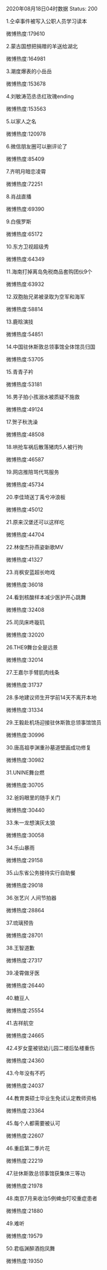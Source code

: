 2020年08月18日04时数据
Status: 200

1.仝卓事件被写入公职人员学习读本

微博热度:179610

2.蒙古国想把捐赠的羊送给湖北

微博热度:164981

3.潮度爆表的小岳岳

微博热度:153678

4.刘敏涛范丞丞红玫瑰ending

微博热度:153563

5.以家人之名

微博热度:120978

6.微信朋友圈可以删评论了

微博热度:85409

7.齐明月暗恋凌霄

微博热度:72251

8.肖战直播

微博热度:69390

9.白俄罗斯

微博热度:65172

10.东方卫视超级秀

微博热度:64349

11.海南打掉离岛免税商品套购团伙9个

微博热度:63932

12.双胞胎兄弟被录取为空军和海军

微博热度:58814

13.鹿晗演技

微博热度:54851

14.中国驻休斯敦总领事馆全体馆员归国

微博热度:53705

15.青青子衿

微博热度:53181

16.男子拍小孩溺水被质疑不施救

微博热度:49124

17.贺子秋洗澡

微博热度:48508

18.哄抢车祸后散落猪肉5人被行拘

微博热度:46587

19.网店推陪骂代骂服务

微博热度:45734

20.李佳琦送丁禹兮冲浪板

微博热度:45012

21.原来汉堡还可以这样吃

微博热度:44704

22.林俊杰孙燕姿新歌MV

微博热度:41327

23.肖枫安蓝超长吻戏

微博热度:36018

24.看到核酸样本减少医护开心跳舞

微博热度:32408

25.司凤床咚璇玑

微博热度:32020

26.THE9舞台全是远景

微博热度:32014

27.王嘉尔手臂肌肉线条

微博热度:31737

28.多地建议师生开学前14天不离开本地

微博热度:31334

29.王毅赴机场迎接驻休斯敦总领事馆馆员

微博热度:30996

30.唐高祖李渊重孙墓道壁画成功修复

微博热度:30982

31.UNINE舞台燃

微博热度:30705

32.爸妈眼里的随手关门

微博热度:30440

33.朱一龙想演灰太狼

微博热度:30058

34.乐山暴雨

微博热度:29158

35.山东省公务接待实行自助餐

微博热度:29018

36.张艺兴 人间节拍器

微博热度:28864

37.琉璃预告

微博热度:28701

38.王智道歉

微博热度:27317

39.凌霄做牙医

微博热度:26440

40.糖豆人

微博热度:25554

41.吉祥航空

微博热度:24665

42.4岁女童被锁幼儿园二楼后坠楼重伤

微博热度:24360

43.今年没有不朽

微博热度:24037

44.教育类硕士毕业生免试认定教师资格

微博热度:23364

45.每个人都需要被认可

微博热度:22607

46.重启第二季片花

微博热度:22219

47.驻休斯敦总领事馆获集体三等功

微博热度:21978

48.南京7月来收治5例蜱虫叮咬重症患者

微博热度:21880

49.难听

微博热度:19579

50.君临渊醉酒抱凤舞

微博热度:19350

